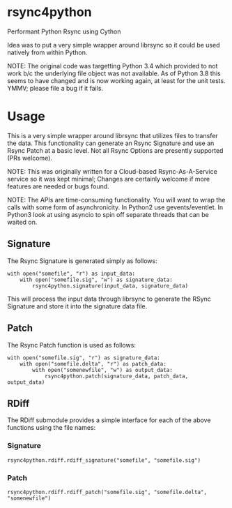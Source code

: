 # rsync4python
Performant Python Rsync using Cython

Idea was to put a very simple wrapper around librsync so it could be used natively from within Python.

NOTE: The original code was targetting Python 3.4 which provided to not work b/c the underlying file
	object was not available. As of Python 3.8 this seems to have changed and is now working again,
	at least for the unit tests. YMMV; please file a bug if it fails.


# Usage

This is a very simple wrapper around librsync that utilizes files to transfer the data.
This functionality can generate an Rsync Signature and use an Rsync Patch at a basic level.
Not all Rsync Options are presently supported (PRs welcome).

NOTE: This was originally written for a Cloud-based Rsync-As-A-Service service so it was kept minimal;
	Changes are certainly welcome if more features are needed or bugs found.

NOTE: The APIs are time-consuming functionality. You will want to wrap the calls with some form of asynchronicity.
	In Python2 use gevents/eventlet. In Python3 look at using asyncio to spin off separate threads that can be waited on.

## Signature

The Rsync Signature is generated simply as follows:

	with open("somefile", "r") as input_data:
		with open("somefile.sig", "w") as signature_data:
			rsync4python.signature(input_data, signature_data)

This will process the input data through librsync to generate the RSync Signature and store it into
the signature data file.

## Patch

The Rsync Patch function is used as follows:

	with open("somefile.sig", "r") as signature_data:
		with open("somefile.delta", "r") as patch_data:
			with open("somenewfile", "w") as output_data:
				rsync4python.patch(signature_data, patch_data, output_data)

## RDiff

The RDiff submodule provides a simple interface for each of the above functions using the file names:

### Signature

	rsync4python.rdiff.rdiff_signature("somefile", "somefile.sig")

### Patch

	rsync4python.rdiff.rdiff_patch("somefile.sig", "somefile.delta", "somenewfile")
